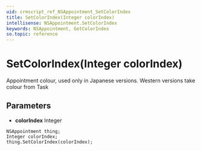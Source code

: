 ```yaml
---
uid: crmscript_ref_NSAppointment_SetColorIndex
title: SetColorIndex(Integer colorIndex)
intellisense: NSAppointment.SetColorIndex
keywords: NSAppointment, GetColorIndex
so.topic: reference
---
```


# SetColorIndex(Integer colorIndex)

Appointment colour, used only in Japanese versions. Western versions take colour from Task

## Parameters

* **colorIndex** Integer

```crmscript
NSAppointment thing;
Integer colorIndex;
thing.SetColorIndex(colorIndex);
```

